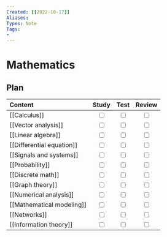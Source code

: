 ```yaml
---
Created: [[2022-10-17]]
Aliases: 
Types: Note
Tags: 
- 
---
```

# Mathematics
## Plan
| Content                   |           Study           |           Test            |          Review           |
|:------------------------- |:-------------------------:|:-------------------------:|:-------------------------:|
| [[Calculus]]              | <input type="checkbox" /> | <input type="checkbox" /> | <input type="checkbox" /> |
| [[Vector analysis]]       | <input type="checkbox" /> | <input type="checkbox" /> | <input type="checkbox" /> |
| [[Linear algebra]]        | <input type="checkbox" /> | <input type="checkbox" /> | <input type="checkbox" /> |
| [[Differential equation]] | <input type="checkbox" /> | <input type="checkbox" /> | <input type="checkbox" /> |
| [[Signals and systems]]   | <input type="checkbox" /> | <input type="checkbox" /> | <input type="checkbox" /> |
| [[Probability]]           | <input type="checkbox" /> | <input type="checkbox" /> | <input type="checkbox" /> |
| [[Discrete math]]         | <input type="checkbox" /> | <input type="checkbox" /> | <input type="checkbox" /> |
| [[Graph theory]]          | <input type="checkbox" /> | <input type="checkbox" /> | <input type="checkbox" /> |
| [[Numerical analysis]]    | <input type="checkbox" /> | <input type="checkbox" /> | <input type="checkbox" /> |
| [[Mathematical modeling]] | <input type="checkbox" /> | <input type="checkbox" /> | <input type="checkbox" /> |
| [[Networks]]              | <input type="checkbox" /> | <input type="checkbox" /> | <input type="checkbox" /> |
| [[Information theory]]    | <input type="checkbox" /> | <input type="checkbox" /> | <input type="checkbox" /> |
